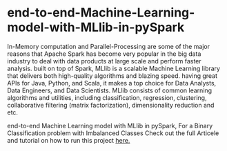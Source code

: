 # end-to-end-Machine-Learning-model-with-MLlib-in-pySpark

In-Memory computation and Parallel-Processing are some of the major reasons that Apache Spark has become very popular in the big data industry to deal with data products at large scale and perform faster analysis. built on top of Spark, MLlib is a scalable Machine Learning library that delivers both high-quality algorithms and blazing speed. having great APIs for Java, Python, and Scala, it makes a top choice for Data Analysts, Data Engineers, and Data Scientists. MLlib consists of common learning algorithms and utilities, including classification, regression, clustering, collaborative filtering (matrix factorization), dimensionality reduction and etc.

end-to-end Machine Learning model with MLlib in pySpark, For a Binary Classification problem with Imbalanced Classes
Check out the full Articele and tutorial on how to run this project [here.](https://towardsdatascience.com/build-an-end-to-end-machine-learning-model-with-mllib-in-pyspark-4917bdf289c5)
